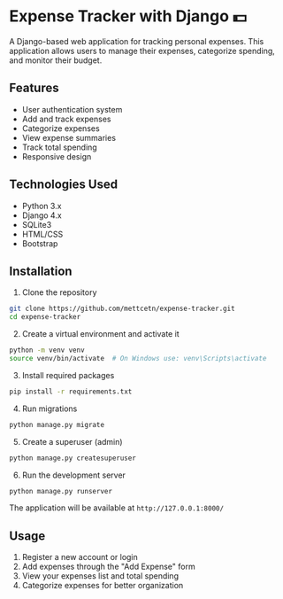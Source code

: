 # Expense Tracker with Django 💵

A Django-based web application for tracking personal expenses. This application allows users to manage their expenses, categorize spending, and monitor their budget.

## Features

-   User authentication system
-   Add and track expenses
-   Categorize expenses
-   View expense summaries
-   Track total spending
-   Responsive design

## Technologies Used

-   Python 3.x
-   Django 4.x
-   SQLite3
-   HTML/CSS
-   Bootstrap

## Installation

1. Clone the repository

```bash
git clone https://github.com/mettcetn/expense-tracker.git
cd expense-tracker
```

2. Create a virtual environment and activate it

```bash
python -m venv venv
source venv/bin/activate  # On Windows use: venv\Scripts\activate
```

3. Install required packages

```bash
pip install -r requirements.txt
```

4. Run migrations

```bash
python manage.py migrate
```

5. Create a superuser (admin)

```bash
python manage.py createsuperuser
```

6. Run the development server

```bash
python manage.py runserver
```

The application will be available at `http://127.0.0.1:8000/`

## Usage

1. Register a new account or login
2. Add expenses through the "Add Expense" form
3. View your expenses list and total spending
4. Categorize expenses for better organization
